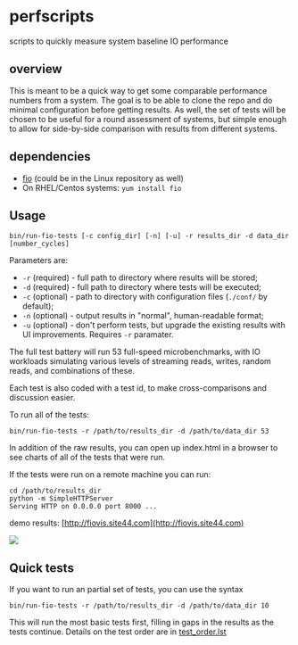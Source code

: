 perfscripts
===========

scripts to quickly measure system baseline IO performance

overview
--------

This is meant to be a quick way to get some comparable performance numbers from a
system. The goal is to be able to clone the repo and do minimal configuration before
getting results. As well, the set of tests will be chosen to be useful for a round
assessment of systems, but simple enough to allow for side-by-side comparison with results
from different systems.

dependencies
------------

- [fio](https://github.com/axboe/fio) (could be in the Linux repository as well)
- On RHEL/Centos systems: `yum install fio`

Usage
----

    bin/run-fio-tests [-c config_dir] [-n] [-u] -r results_dir -d data_dir [number_cycles]

Parameters are:

- `-r` (required) - full path to directory where results will be stored;
- `-d` (required) - full path to directory where tests will be executed;
- `-c` (optional) - path to directory with configuration files (`./conf/` by default);
- `-n` (optional) - output results in "normal", human-readable format;
- `-u` (optional) - don't perform tests, but upgrade the existing results with UI
  improvements.  Requires `-r` paramater.

The full test battery will run 53 full-speed microbenchmarks, with IO workloads simulating
various levels of streaming reads, writes, random reads, and combinations of these.

Each test is also coded with a test id, to make cross-comparisons and discussion easier.

To run all of the tests: 
	
	bin/run-fio-tests -r /path/to/results_dir -d /path/to/data_dir 53

In addition of the raw results, you can open up index.html in a browser to see charts of all of the tests that were run. 

If the tests were run on a remote machine you can run:
	
	cd /path/to/results_dir
	python -m SimpleHTTPServer
	Serving HTTP on 0.0.0.0 port 8000 ...
	

demo results: [http://fiovis.site44.com](http://fiovis.site44.com)

![](http://fiovis.site44.com/screenshots/fio_vis.png)

Quick tests
-----------

If you want to run an partial set of tests, you can use the syntax

    bin/run-fio-tests -r /path/to/results_dir -d /path/to/data_dir 10



This will run the most basic tests first, filling in gaps in the results as the tests continue.
Details on the test order are in [test_order.lst](conf/test_order.lst)

